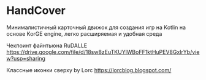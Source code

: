 # HandCover

Минималистичный карточный движок для создания игр на Kotlin на основе KorGE engine, легко расширяемая и удобная среда

Чекпоинт файнтьюна RuDALLE https://drive.google.com/file/d/18sw8zEuTKUYlWBoFF1ktHuPEV8GxIrYb/view?usp=sharing

Классные иконки сверху by Lorc https://lorcblog.blogspot.com/
